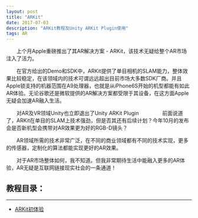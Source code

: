 ```yaml
---
layout: post
title: "ARKit"
date: 2017-07-03
description: "ARKit教程及Unity ARKit Plugin使用"
tags: AR
---
```

　　上个月Apple重磅推出了其AR解决方案 - ARKit，该技术无疑给整个AR市场注入了活力。

　　在官方给出的Demo和SDK中，ARKit提供了单目相机的SLAM能力，整体效果比较稳定，在该领域内的技术可谓远远超出目前市场大多数SDK厂商。并且Apple锁支持的机器范围在A9处理器，也就是从iPhone6S开始的机型都能有如此AR体验。无论谷歌还是微软提供的AR解决方案都受限于其设备，在这方面Apple无疑会加速AR融入生活。

　　对AR及VR领域Unity也立即退出了Unity ARKit Plugin
　　
　　前面说道了，ARKit在单目的SLAM上技术强劲，但是否其还有后续计划？今年10月的发布会是否新机型会携带对AR效果更为好的RGB-D镜头？

　　AR领域所需的技术非常广泛，在不同的商业领域都有不同的技术实现，更多的传感器，定制化的算法都能实现更好的AR效果。

　　对于AR市场整体如何，我不知道。但我非常期待生活中能融入更多的AR体验，AR无疑是互联网链接现实社会的一条通道！

## 教程目录：
---
* [ARKit初体验](/2017/07/ARKit初体验/)